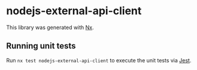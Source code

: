 # nodejs-external-api-client

This library was generated with [Nx](https://nx.dev).

## Running unit tests

Run `nx test nodejs-external-api-client` to execute the unit tests via [Jest](https://jestjs.io).

